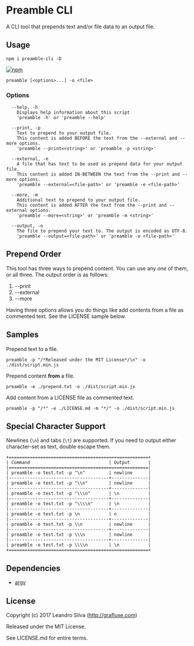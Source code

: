 # Preamble CLI

A CLI tool that prepends text and/or file data to an output file.

## Usage

`npm i preamble-cli -D`

[![npm](https://nodei.co/npm/preamble-cli.png)](https://www.npmjs.com/package/preamble-cli)

```
preamble [<options>...] -o <file>
```

### Options
```
  --help, -h
    Displays help information about this script
    'preamble -h' or 'preamble --help'

  --print, -p
    Text to prepend to your output file.
    This content is added BEFORE the text from the --external and --more options.
    'preamble --print=<string>' or 'preamble -p <string>'

  --external, -e
    A file that has text to be used as prepend data for your output file.
    This content is added IN-BETWEEN the text from the --print and --more options.
    'preamble --external=<file-path>' or 'preamble -e <file-path>'

  --more, -m
    Additional text to prepend to your output file.
    This content is added AFTER the text from the --print and --external options.
    'preamble --more=<string>' or 'preamble -m <string>'

  --output, -o
    The file to prepend your text to. The output is encoded as UTF-8.
    'preamble --output=<file-path>' or 'preamble -o <file-path>'
```

## Prepend Order

This tool has three ways to prepend content. You can use any *one* of them, or all three. The output order is as follows:

1. --print
2. --external
3. --more

Having three options allows you do things like add contents from a file as commented text. See the LICENSE sample below.

## Samples

Prepend text to a file.

```
preamble -p "/*Released under the MIT License*/\n" -o ./dist/script.min.js
```

Prepend content **from** a file.

```
preamble -e ./prepend.txt -o ./dist/script.min.js
```

Add content from a LICENSE file as commented text.

```
preamble -p "/*" -e ./LICENSE.md -m "*/" -o ./dist/script.min.js
```

## Special Character Support

Newlines (`\n`) and tabs (`\t`) are supported. If you need to output either character-set as text, double escape them.

```
+=====================================================+
| Command                              | Output       |
|=====================================================|
| preamble -o test.txt -p "\n"         | newline      |
|--------------------------------------+--------------|
| preamble -o test.txt -p "\\n"        | newline      |
|--------------------------------------+--------------|
| preamble -o test.txt -p "\\\n"       | \n           |
|--------------------------------------+--------------|
| preamble -o test.txt -p "\\\\n"      | \n           |
|--------------------------------------+--------------|
| preamble -o test.txt -p \n           | n            |
|--------------------------------------+--------------|
| preamble -o test.txt -p \\n          | newline      |
|--------------------------------------+--------------|
| preamble -o test.txt -p \\\n         | newline      |
|--------------------------------------+--------------|
| preamble -o test.txt -p \\\\n        | \n           |
+=====================================================+
```

## Dependencies

- [argv](https://www.npmjs.com/package/argv)

## License

Copyright (c) 2017 Leandro Silva (http://grafluxe.com)

Released under the MIT License.

See LICENSE.md for entire terms.
